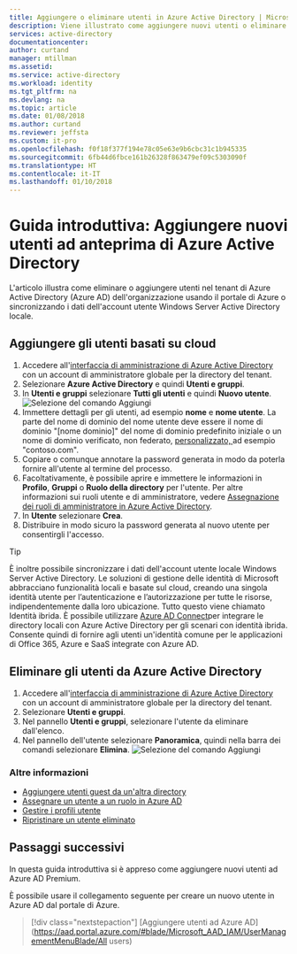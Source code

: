 ```yaml
---
title: Aggiungere o eliminare utenti in Azure Active Directory | Microsoft Docs
description: Viene illustrato come aggiungere nuovi utenti o eliminare utenti esistenti in Azure Active Directory
services: active-directory
documentationcenter: 
author: curtand
manager: mtillman
ms.assetid: 
ms.service: active-directory
ms.workload: identity
ms.tgt_pltfrm: na
ms.devlang: na
ms.topic: article
ms.date: 01/08/2018
ms.author: curtand
ms.reviewer: jeffsta
ms.custom: it-pro
ms.openlocfilehash: f0f18f377f194e78c05e63e9b6cbc31c1b945335
ms.sourcegitcommit: 6fb44d6fbce161b26328f863479ef09c5303090f
ms.translationtype: HT
ms.contentlocale: it-IT
ms.lasthandoff: 01/10/2018
---
```

# <a name="quickstart-add-new-users-to-azure-active-directory"></a>Guida introduttiva: Aggiungere nuovi utenti ad anteprima di Azure Active Directory
L'articolo illustra come eliminare o aggiungere utenti nel tenant di Azure Active Directory (Azure AD) dell'organizzazione usando il portale di Azure o sincronizzando i dati dell'account utente Windows Server Active Directory locale. 

## <a name="add-cloud-based-users"></a>Aggiungere gli utenti basati su cloud
1. Accedere all'[interfaccia di amministrazione di Azure Active Directory](https://aad.portal.azure.com) con un account di amministratore globale per la directory del tenant.
2. Selezionare **Azure Active Directory** e quindi **Utenti e gruppi**.
3. In **Utenti e gruppi** selezionare **Tutti gli utenti** e quindi **Nuovo utente**.
   ![Selezione del comando Aggiungi](./media/add-users-azure-active-directory/add-user.png)
4. Immettere dettagli per gli utenti, ad esempio **nome** e **nome utente**. La parte del nome di dominio del nome utente deve essere il nome di dominio "[nome dominio]" del nome di dominio predefinito iniziale o un nome di dominio verificato, non federato, [personalizzato, ](add-custom-domain.md)ad esempio "contoso.com".
5. Copiare o comunque annotare la password generata in modo da poterla fornire all'utente al termine del processo.
6. Facoltativamente, è possibile aprire e immettere le informazioni in **Profilo**, **Gruppi** o **Ruolo della directory** per l'utente. Per altre informazioni sui ruoli utente e di amministratore, vedere [Assegnazione dei ruoli di amministratore in Azure Active Directory](active-directory-assign-admin-roles-azure-portal.md).
7. In **Utente** selezionare **Crea**.
8. Distribuire in modo sicuro la password generata al nuovo utente per consentirgli l'accesso.

> [!TIP]
> È inoltre possibile sincronizzare i dati dell'account utente locale Windows Server Active Directory. Le soluzioni di gestione delle identità di Microsoft abbracciano funzionalità locali e basate sul cloud, creando una singola identità utente per l’autenticazione e l’autorizzazione per tutte le risorse, indipendentemente dalla loro ubicazione. Tutto questo viene chiamato Identità ibrida. È possibile utilizzare [Azure AD Connect](https://docs.microsoft.com/azure/active-directory/connect/active-directory-aadconnect)per integrare le directory locali con Azure Active Directory per gli scenari con identità ibrida. Consente quindi di fornire agli utenti un'identità comune per le applicazioni di Office 365, Azure e SaaS integrate con Azure AD. 

## <a name="delete-users-from-azure-ad"></a>Eliminare gli utenti da Azure Active Directory
1. Accedere all'[interfaccia di amministrazione di Azure Active Directory](https://aad.portal.azure.com) con un account di amministratore globale per la directory del tenant.
2. Selezionare **Utenti e gruppi**.
3. Nel pannello **Utenti e gruppi**, selezionare l'utente da eliminare dall'elenco. 
4. Nel pannello dell'utente selezionare **Panoramica**, quindi nella barra dei comandi selezionare **Elimina**.
   ![Selezione del comando Aggiungi](./media/add-users-azure-active-directory/delete-user.png)


### <a name="learn-more"></a>Altre informazioni 
* [Aggiungere utenti guest da un'altra directory](active-directory-b2b-what-is-azure-ad-b2b.md) 
* [Assegnare un utente a un ruolo in Azure AD](active-directory-users-assign-role-azure-portal.md)
* [Gestire i profili utente](active-directory-users-profile-azure-portal.md)
* [Ripristinare un utente eliminato](active-directory-users-restore.md)



## <a name="next-steps"></a>Passaggi successivi
In questa guida introduttiva si è appreso come aggiungere nuovi utenti ad Azure AD Premium. 

È possibile usare il collegamento seguente per creare un nuovo utente in Azure AD dal portale di Azure.

> [!div class="nextstepaction"]
> [Aggiungere utenti ad Azure AD](https://aad.portal.azure.com/#blade/Microsoft_AAD_IAM/UserManagementMenuBlade/All users) 